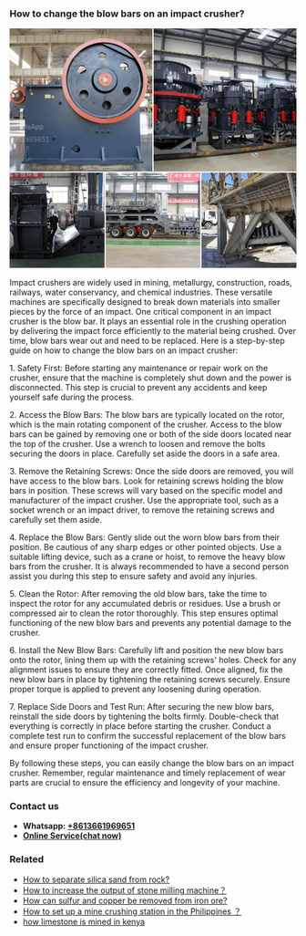 <h3>How to change the blow bars on an impact crusher?</h3><img src='1701745123.jpg' alt=''><p>Impact crushers are widely used in mining, metallurgy, construction, roads, railways, water conservancy, and chemical industries. These versatile machines are specifically designed to break down materials into smaller pieces by the force of an impact. One critical component in an impact crusher is the blow bar. It plays an essential role in the crushing operation by delivering the impact force efficiently to the material being crushed. Over time, blow bars wear out and need to be replaced. Here is a step-by-step guide on how to change the blow bars on an impact crusher:</p><p>1. Safety First: Before starting any maintenance or repair work on the crusher, ensure that the machine is completely shut down and the power is disconnected. This step is crucial to prevent any accidents and keep yourself safe during the process.</p><p>2. Access the Blow Bars: The blow bars are typically located on the rotor, which is the main rotating component of the crusher. Access to the blow bars can be gained by removing one or both of the side doors located near the top of the crusher. Use a wrench to loosen and remove the bolts securing the doors in place. Carefully set aside the doors in a safe area.</p><p>3. Remove the Retaining Screws: Once the side doors are removed, you will have access to the blow bars. Look for retaining screws holding the blow bars in position. These screws will vary based on the specific model and manufacturer of the impact crusher. Use the appropriate tool, such as a socket wrench or an impact driver, to remove the retaining screws and carefully set them aside.</p><p>4. Replace the Blow Bars: Gently slide out the worn blow bars from their position. Be cautious of any sharp edges or other pointed objects. Use a suitable lifting device, such as a crane or hoist, to remove the heavy blow bars from the crusher. It is always recommended to have a second person assist you during this step to ensure safety and avoid any injuries.</p><p>5. Clean the Rotor: After removing the old blow bars, take the time to inspect the rotor for any accumulated debris or residues. Use a brush or compressed air to clean the rotor thoroughly. This step ensures optimal functioning of the new blow bars and prevents any potential damage to the crusher.</p><p>6. Install the New Blow Bars: Carefully lift and position the new blow bars onto the rotor, lining them up with the retaining screws' holes. Check for any alignment issues to ensure they are correctly fitted. Once aligned, fix the new blow bars in place by tightening the retaining screws securely. Ensure proper torque is applied to prevent any loosening during operation.</p><p>7. Replace Side Doors and Test Run: After securing the new blow bars, reinstall the side doors by tightening the bolts firmly. Double-check that everything is correctly in place before starting the crusher. Conduct a complete test run to confirm the successful replacement of the blow bars and ensure proper functioning of the impact crusher.</p><p>By following these steps, you can easily change the blow bars on an impact crusher. Remember, regular maintenance and timely replacement of wear parts are crucial to ensure the efficiency and longevity of your machine.</p><h3>Contact us</h3><ul><li><strong>Whatsapp:&nbsp;<a href="https://wa.me/8613661969651">+8613661969651</a></strong></li><li><a href="https://swt.shibang-china.com/?git&amp;zhl&amp;How to change the blow bars on an impact crusher"><strong>Online Service(chat now)</strong></a></li></ul><h3>Related</h3><ul><li><a href='How to separate silica sand from rock.md'>How to separate silica sand from rock?</a></li><li><a href='How to increase the output of stone milling machine？.md'>How to increase the output of stone milling machine？</a></li><li><a href='How can sulfur and copper be removed from iron ore.md'>How can sulfur and copper be removed from iron ore?</a></li><li><a href='How to set up a mine crushing station in the Philippines ？.md'>How to set up a mine crushing station in the Philippines ？</a></li><li><a href='how limestone is mined in kenya.md'>how limestone is mined in kenya</a></li></ul>